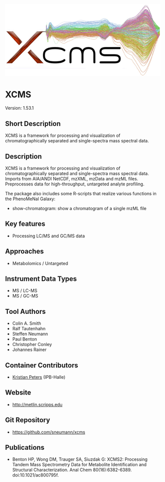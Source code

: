 ![Logo](XCMS_logo.png)

# XCMS
Version: 1.53.1

## Short Description

XCMS is a framework for processing and visualization of chromatographically separated and single-spectra mass spectral data.

## Description

XCMS is a framework for processing and visualization of chromatographically separated and single-spectra mass spectral data. Imports from AIA/ANDI NetCDF, mzXML, mzData and mzML files. Preprocesses data for high-throughput, untargeted analyte profiling.

The package also includes some R-scripts that realize various functions in the PhenoMeNal Galaxy:
- show-chromatogram: show a chromatogram of a single mzML file

## Key features

- Processing LC/MS and GC/MS data

## Approaches

- Metabolomics / Untargeted

## Instrument Data Types

- MS / LC-MS
- MS / GC-MS

## Tool Authors

- Colin A. Smith
- Ralf Tautenhahn
- Steffen Neumann
- Paul Benton
- Christopher Conley
- Johannes Rainer

## Container Contributors

- [Kristian Peters](https://github.com/korseby) (IPB-Halle)

## Website

- http://metlin.scripps.edu

## Git Repository

- https://github.com/sneumann/xcms

## Publications

- Benton HP, Wong DM, Trauger SA, Siuzdak G: XCMS2: Processing Tandem Mass Spectrometry Data for Metabolite Identification and Structural Characterization. Anal Chem 80(16):6382-6389. doi:10.1021/ac800795f.


